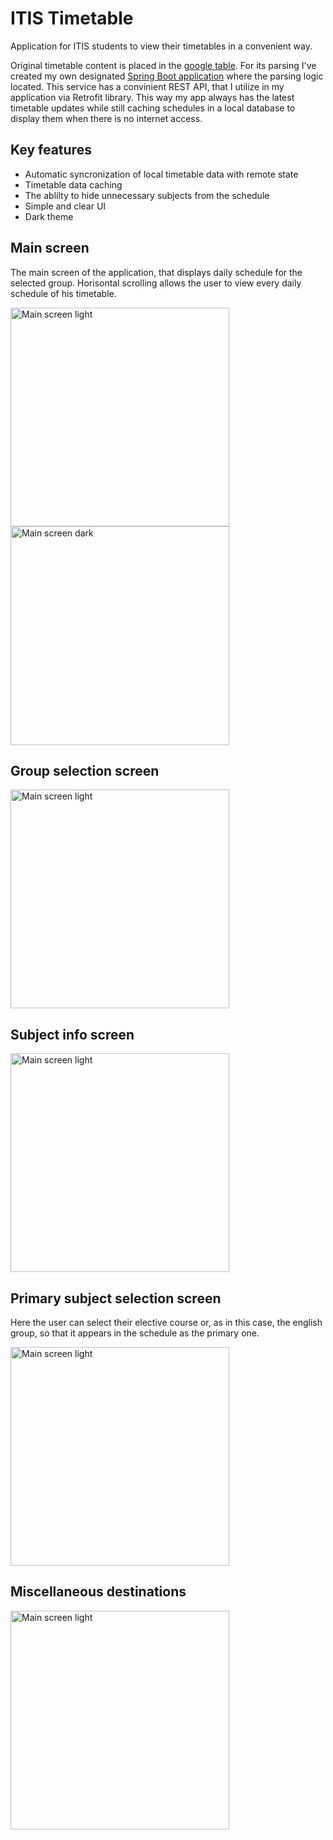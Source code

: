 # ITIS Timetable
Application for ITIS students to view their timetables in a convenient way. 

Original timetable content is placed in the [google table](https://docs.google.com/spreadsheets/d/1wDMuQdYC4ewmW6qSUPFN4VL5_0cxAnI03QcSbIHrla4/edit?usp=sharing). 
For its parsing I've created my own designated 
[Spring Boot application](https://github.com/Senex-x/itis-timetable-parser) where the parsing logic located. This service has
a convinient REST API, that I utilize in my application via Retrofit library. This way my app always has the latest timetable updates 
while still caching schedules in a local database to display them when there is no internet access.

## Key features 
* Automatic syncronization of local timetable data with remote state
* Timetable data caching
* The ablilty to hide unnecessary subjects from the schedule
* Simple and clear UI
* Dark theme

## Main screen
The main screen of the application, that displays daily schedule for the selected group. Horisontal scrolling allows the user 
to view every daily schedule of his timetable. 

<img src="https://user-images.githubusercontent.com/66133985/167207963-681eb4b8-993d-40e4-a481-a3ae4ee09529.png" alt="Main screen light" width="350" /> <img 
src="https://user-images.githubusercontent.com/66133985/167208347-3d377d3d-8748-4507-a783-5afd75403d7d.png" alt="Main screen dark" width="350" />

## Group selection screen
<img src="https://user-images.githubusercontent.com/66133985/167212679-b8bb1a81-ca09-436a-a582-e276e69b619b.png" alt="Main screen light" width="350" /> 

## Subject info screen
<img src="https://user-images.githubusercontent.com/66133985/167211898-40527e17-3c95-487c-acb9-7c01f2f64127.png" alt="Main screen light" width="350" /> 

## Primary subject selection screen
Here the user can select their elective course or, as in this case, the english group, so that it appears in the schedule as the primary one.

<img src="https://user-images.githubusercontent.com/66133985/167212266-5cad0b8e-9d10-40d9-995a-47523103505a.png" alt="Main screen light" width="350" /> 

## Miscellaneous destinations
<img src="https://user-images.githubusercontent.com/66133985/167212942-2de336b6-cefc-422f-96ab-71888c76cb8f.png" alt="Main screen light" width="350" /> 
